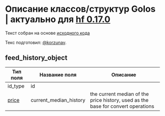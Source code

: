 # Описание классов/структур Golos | актуально для [hf 0.17.0](https://github.com/GolosChain/golos/releases/tag/v0.17.0)
Текст собран на основе [исходного кода](https://github.com/GolosChain/golos/tree/master/libraries/chain/include/golos/chain/steem_objects.hpp)

Текс подготовил: [@korzunav](https://golos.io/@korzunav).

## feed_history_object


|Тип поля|Название поля|Описание|
|--------|-------------|--------|
|id_type|id||
|[price](price.md)|current_median_history|the current median of the price history, used as the base for convert operations|
